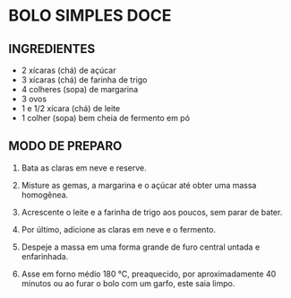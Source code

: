 # BOLO SIMPLES DOCE 

## INGREDIENTES 

- 2 xícaras (chá) de açúcar
- 3 xícaras (chá) de farinha de trigo
- 4 colheres (sopa) de margarina
- 3 ovos
- 1 e 1/2 xícara (chá) de leite
- 1 colher (sopa) bem cheia de fermento em pó



## MODO DE PREPARO

1. Bata as claras em neve e reserve.

2. Misture as gemas, a margarina e o açúcar até obter uma massa homogênea.

3. Acrescente o leite e a farinha de trigo aos poucos, sem parar de bater.

4. Por último, adicione as claras em neve e o fermento.

5. Despeje a massa em uma forma grande de furo central untada e enfarinhada.

6. Asse em forno médio 180 °C, preaquecido, por aproximadamente 40 minutos ou ao furar o bolo com um garfo, este saia limpo.

